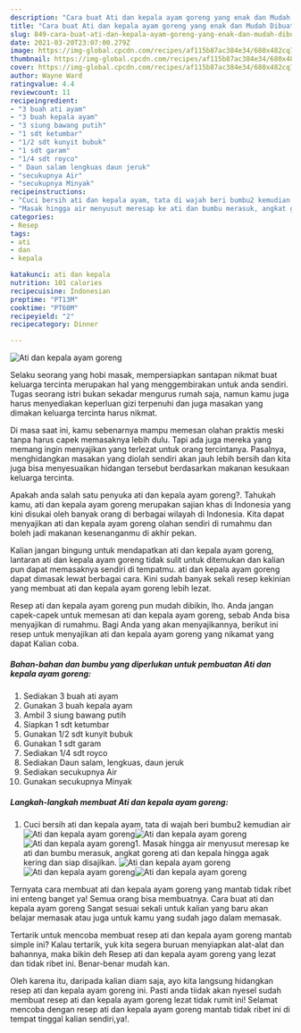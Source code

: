 ```yaml
---
description: "Cara buat Ati dan kepala ayam goreng yang enak dan Mudah Dibuat"
title: "Cara buat Ati dan kepala ayam goreng yang enak dan Mudah Dibuat"
slug: 849-cara-buat-ati-dan-kepala-ayam-goreng-yang-enak-dan-mudah-dibuat
date: 2021-03-20T23:07:00.279Z
image: https://img-global.cpcdn.com/recipes/af115b87ac384e34/680x482cq70/ati-dan-kepala-ayam-goreng-foto-resep-utama.jpg
thumbnail: https://img-global.cpcdn.com/recipes/af115b87ac384e34/680x482cq70/ati-dan-kepala-ayam-goreng-foto-resep-utama.jpg
cover: https://img-global.cpcdn.com/recipes/af115b87ac384e34/680x482cq70/ati-dan-kepala-ayam-goreng-foto-resep-utama.jpg
author: Wayne Ward
ratingvalue: 4.4
reviewcount: 11
recipeingredient:
- "3 buah ati ayam"
- "3 buah kepala ayam"
- "3 siung bawang putih"
- "1 sdt ketumbar"
- "1/2 sdt kunyit bubuk"
- "1 sdt garam"
- "1/4 sdt royco"
- " Daun salam lengkuas daun jeruk"
- "secukupnya Air"
- "secukupnya Minyak"
recipeinstructions:
- "Cuci bersih ati dan kepala ayam, tata di wajah beri bumbu2 kemudian air"
- "Masak hingga air menyusut meresap ke ati dan bumbu merasuk, angkat goreng ati dan kepala hingga agak kering dan siap disajikan."
categories:
- Resep
tags:
- ati
- dan
- kepala

katakunci: ati dan kepala 
nutrition: 101 calories
recipecuisine: Indonesian
preptime: "PT13M"
cooktime: "PT60M"
recipeyield: "2"
recipecategory: Dinner

---
```



![Ati dan kepala ayam goreng](https://img-global.cpcdn.com/recipes/af115b87ac384e34/680x482cq70/ati-dan-kepala-ayam-goreng-foto-resep-utama.jpg)

Selaku seorang yang hobi masak, mempersiapkan santapan nikmat buat keluarga tercinta merupakan hal yang menggembirakan untuk anda sendiri. Tugas seorang istri bukan sekadar mengurus rumah saja, namun kamu juga harus menyediakan keperluan gizi terpenuhi dan juga masakan yang dimakan keluarga tercinta harus nikmat.

Di masa  saat ini, kamu sebenarnya mampu memesan olahan praktis meski tanpa harus capek memasaknya lebih dulu. Tapi ada juga mereka yang memang ingin menyajikan yang terlezat untuk orang tercintanya. Pasalnya, menghidangkan masakan yang diolah sendiri akan jauh lebih bersih dan kita juga bisa menyesuaikan hidangan tersebut berdasarkan makanan kesukaan keluarga tercinta. 



Apakah anda salah satu penyuka ati dan kepala ayam goreng?. Tahukah kamu, ati dan kepala ayam goreng merupakan sajian khas di Indonesia yang kini disukai oleh banyak orang di berbagai wilayah di Indonesia. Kita dapat menyajikan ati dan kepala ayam goreng olahan sendiri di rumahmu dan boleh jadi makanan kesenanganmu di akhir pekan.

Kalian jangan bingung untuk mendapatkan ati dan kepala ayam goreng, lantaran ati dan kepala ayam goreng tidak sulit untuk ditemukan dan kalian pun dapat memasaknya sendiri di tempatmu. ati dan kepala ayam goreng dapat dimasak lewat berbagai cara. Kini sudah banyak sekali resep kekinian yang membuat ati dan kepala ayam goreng lebih lezat.

Resep ati dan kepala ayam goreng pun mudah dibikin, lho. Anda jangan capek-capek untuk memesan ati dan kepala ayam goreng, sebab Anda bisa menyajikan di rumahmu. Bagi Anda yang akan menyajikannya, berikut ini resep untuk menyajikan ati dan kepala ayam goreng yang nikamat yang dapat Kalian coba.

<!--inarticleads1-->

##### Bahan-bahan dan bumbu yang diperlukan untuk pembuatan Ati dan kepala ayam goreng:

1. Sediakan 3 buah ati ayam
1. Gunakan 3 buah kepala ayam
1. Ambil 3 siung bawang putih
1. Siapkan 1 sdt ketumbar
1. Gunakan 1/2 sdt kunyit bubuk
1. Gunakan 1 sdt garam
1. Sediakan 1/4 sdt royco
1. Sediakan  Daun salam, lengkuas, daun jeruk
1. Sediakan secukupnya Air
1. Gunakan secukupnya Minyak




<!--inarticleads2-->

##### Langkah-langkah membuat Ati dan kepala ayam goreng:

1. Cuci bersih ati dan kepala ayam, tata di wajah beri bumbu2 kemudian air
<img src="https://img-global.cpcdn.com/steps/3bd19cf4a3981b76/160x128cq70/ati-dan-kepala-ayam-goreng-langkah-memasak-1-foto.jpg" alt="Ati dan kepala ayam goreng"><img src="https://img-global.cpcdn.com/steps/606a4c856aa2f487/160x128cq70/ati-dan-kepala-ayam-goreng-langkah-memasak-1-foto.jpg" alt="Ati dan kepala ayam goreng"><img src="https://img-global.cpcdn.com/steps/68f797169b0f686c/160x128cq70/ati-dan-kepala-ayam-goreng-langkah-memasak-1-foto.jpg" alt="Ati dan kepala ayam goreng">1. Masak hingga air menyusut meresap ke ati dan bumbu merasuk, angkat goreng ati dan kepala hingga agak kering dan siap disajikan.
<img src="https://img-global.cpcdn.com/steps/a0f88fc6f40e0cbd/160x128cq70/ati-dan-kepala-ayam-goreng-langkah-memasak-2-foto.jpg" alt="Ati dan kepala ayam goreng"><img src="https://img-global.cpcdn.com/steps/484ee3abfde2e5e5/160x128cq70/ati-dan-kepala-ayam-goreng-langkah-memasak-2-foto.jpg" alt="Ati dan kepala ayam goreng"><img src="https://img-global.cpcdn.com/steps/be8224829298ce33/160x128cq70/ati-dan-kepala-ayam-goreng-langkah-memasak-2-foto.jpg" alt="Ati dan kepala ayam goreng">



Ternyata cara membuat ati dan kepala ayam goreng yang mantab tidak ribet ini enteng banget ya! Semua orang bisa membuatnya. Cara buat ati dan kepala ayam goreng Sangat sesuai sekali untuk kalian yang baru akan belajar memasak atau juga untuk kamu yang sudah jago dalam memasak.

Tertarik untuk mencoba membuat resep ati dan kepala ayam goreng mantab simple ini? Kalau tertarik, yuk kita segera buruan menyiapkan alat-alat dan bahannya, maka bikin deh Resep ati dan kepala ayam goreng yang lezat dan tidak ribet ini. Benar-benar mudah kan. 

Oleh karena itu, daripada kalian diam saja, ayo kita langsung hidangkan resep ati dan kepala ayam goreng ini. Pasti anda tiidak akan nyesel sudah membuat resep ati dan kepala ayam goreng lezat tidak rumit ini! Selamat mencoba dengan resep ati dan kepala ayam goreng mantab tidak ribet ini di tempat tinggal kalian sendiri,ya!.

